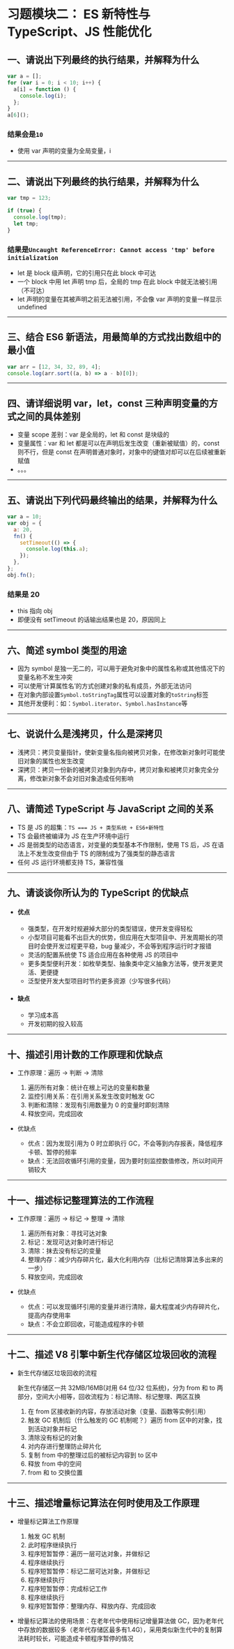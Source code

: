 # 习题模块二： ES 新特性与 TypeScript、JS 性能优化

## 一、请说出下列最终的执行结果，并解释为什么

```js
var a = [];
for (var i = 0; i < 10; i++) {
  a[i] = function () {
    console.log(i);
  };
}
a[6]();
```

### 结果会是`10`

- 使用 var 声明的变量为全局变量，i

---

## 二、请说出下列最终的执行结果，并解释为什么

```js
var tmp = 123;

if (true) {
  console.log(tmp);
  let tmp;
}
```

### 结果是`Uncaught ReferenceError: Cannot access 'tmp' before initialization`

- let 是 block 级声明，它的引用只在此 block 中可达
- 一个 block 中用 let 声明 tmp 后，全局的 tmp 在此 block 中就无法被引用（不可达）
- let 声明的变量在其被声明之前无法被引用，不会像 var 声明的变量一样显示 undefined

---

## 三、结合 ES6 新语法，用最简单的方式找出数组中的最小值

```js
var arr = [12, 34, 32, 89, 4];
console.log(arr.sort((a, b) => a - b)[0]);
```

---

## 四、请详细说明 var，let，const 三种声明变量的方式之间的具体差别

- 变量 scope 差别：var 是全局的，let 和 const 是块级的
- 变量属性：var 和 let 都是可以在声明后发生改变（重新被赋值）的，const 则不行，但是 const 在声明普通对象时，对象中的键值对却可以在后续被重新赋值
- 。。。

---

## 五、请说出下列代码最终输出的结果，并解释为什么

```js
var a = 10;
var obj = {
  a: 20,
  fn() {
    setTimeout(() => {
      console.log(this.a);
    });
  },
};
obj.fn();
```

### 结果是 20

- this 指向 obj
- 即便没有 setTimeout 的话输出结果也是 20，原因同上

---

## 六、简述 symbol 类型的用途

- 因为 symbol 是独一无二的，可以用于避免对象中的属性名称或其他情况下的变量名称不发生冲突
- 可以使用‘计算属性名’的方式创建对象的私有成员，外部无法访问
- 在对象内部设置`Symbol.toStringTag`属性可以设置对象的`toString`标签
- 其他开发便利：如：`Symbol.iterator`、`Symbol.hasInstance`等

---

## 七、说说什么是浅拷贝，什么是深拷贝

- 浅拷贝：拷贝变量指针，使新变量名指向被拷贝对象，在修改新对象时可能使旧对象的属性也发生改变
- 深拷贝：拷贝一份新的被拷贝对象到内存中，拷贝对象和被拷贝对象完全分离，修改新对象不会对旧对象造成任何影响

---

## 八、请简述 TypeScript 与 JavaScript 之间的关系

- TS 是 JS 的超集：`TS === JS + 类型系统 + ES6+新特性`
- TS 会最终被编译为 JS 在生产环境中运行
- JS 是弱类型的动态语言，对变量的类型基本不作限制，使用 TS 后，JS 在语法上不发生改变但由于 TS 的限制成为了强类型的静态语言
- 任何 JS 运行环境都支持 TS，兼容性强

---

## 九、请谈谈你所认为的 TypeScript 的优缺点

- #### 优点

  - 强类型，在开发时规避掉大部分的类型错误，使开发变得轻松
  - 小型项目可能看不出巨大的优势，但应用在大型项目中、开发周期长的项目时会使开发过程更平稳，bug 量减少，不会等到程序运行时才报错
  - 灵活的配置系统使 TS 适合应用在各种使用 JS 的项目中
  - 更多类型便利开发：如枚举类型、抽象类中定义抽象方法等，使开发更灵活、更便捷
  - 泛型使开发大型项目时节约更多资源（少写很多代码）

- #### 缺点

  - 学习成本高
  - 开发初期的投入较高

---

## 十、描述引用计数的工作原理和优缺点

- 工作原理：遍历 -> 判断 -> 清除

  1. 遍历所有对象：统计在根上可达的变量和数量
  2. 监控引用关系：在引用关系发生改变时触发 GC
  3. 判断和清除：发现有引用数量为 0 的变量时即刻清除
  4. 释放空间，完成回收

- 优缺点

  - 优点：因为发现引用为 0 时立即执行 GC，不会等到内存报表，降低程序卡顿、暂停的频率
  - 缺点：无法回收循环引用的变量，因为要时刻监控数值修改，所以时间开销较大

---

## 十一、描述标记整理算法的工作流程

- 工作原理：遍历 -> 标记 -> 整理 -> 清除

  1. 遍历所有对象：寻找可达对象
  2. 标记：发现可达对象时进行标记
  3. 清除：抹去没有标记的变量
  4. 整理内存：减少内存碎片化，最大化利用内存（比标记清除算法多出来的一步）
  5. 释放空间，完成回收

- 优缺点

  - 优点：可以发现循环引用的变量并进行清除，最大程度减少内存碎片化，提高内存使用率
  - 缺点：不会立即回收，可能造成程序的卡顿

---

## 十二、描述 V8 引擎中新生代存储区垃圾回收的流程

- 新生代存储区垃圾回收的流程

  新生代存储区一共 32MB/16MB(对用 64 位/32 位系统)，分为 from 和 to 两部分，空间大小相等，回收流程为：标记清除、标记整理、两区互换

  1. 在 from 区接收新的内容，存放活动对象（变量、函数等实例引用）
  2. 触发 GC 机制后（什么触发的 GC 机制呢？）遍历 from 区中的对象，找到活动对象并标记
  3. 清除没有标记的对象
  4. 对内存进行整理防止碎片化
  5. 复制 from 中的整理过后的被标记内容到 to 区中
  6. 释放 from 中的空间
  7. from 和 to 交换位置

---

## 十三、描述增量标记算法在何时使用及工作原理

- 增量标记算法工作原理

  1. 触发 GC 机制
  2. 此时程序继续执行
  3. 程序短暂暂停：遍历一层可达对象，并做标记
  4. 程序继续执行
  5. 程序短暂暂停：标记二层可达对象，并做标记
  6. 程序继续执行
  7. 程序短暂暂停：完成标记工作
  8. 程序继续执行
  9. 程序短暂暂停：整理内存、释放内存、完成回收

- 增量标记算法的使用场景：在老年代中使用标记增量算法做 GC，因为老年代中存放的数据较多（老年代存储区最多有1.4G），采用类似新生代中的复制算法耗时较长，可能造成卡顿程序暂停的情况
